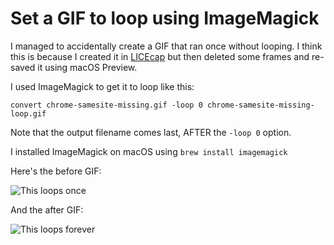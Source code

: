 # Set a GIF to loop using ImageMagick

I managed to accidentally create a GIF that ran once without looping. I think this is because I created it in [LICEcap](https://www.cockos.com/licecap/) but then deleted some frames and re-saved it using macOS Preview.

I used ImageMagick to get it to loop like this:

    convert chrome-samesite-missing.gif -loop 0 chrome-samesite-missing-loop.gif

Note that the output filename comes last, AFTER the `-loop 0` option.

I installed ImageMagick on macOS using `brew install imagemagick`

Here's the before GIF:

![This loops once](https://static.assahbismark.com/static/2021/chrome-samesite-missing.gif)

And the after GIF:

![This loops forever](https://static.assahbismark.com/static/2021/chrome-samesite-missing-loop.gif)
